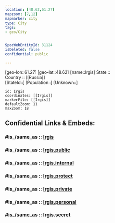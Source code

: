 ```yaml
---
location: [48.62,61.27] 
mapzoom: [7,12] 
mapmarker: city 
type: City
tags:
- geo/City


SpocWebEntityId: 31124
isDeleted: false
confidential: public

---
```

[geo-lon::61.27] 
[geo-lat::48.62] 
[name::Irgis] 
State ::  
Country :: [[Russia]]  
[StateId::] 
[Population::] 
[Unknown::] 


```leaflet
id: Irgis
coordinates: [[Irgis]] 
markerFile: [[Irgis]] 
defaultZoom: 11 
maxZoom: 18
```


## Confidential Links & Embeds: 

### #is_/same_as :: [Irgis](/_Standards/Earth/Continent/Asia/Asia~Central/Kazakhstan/Counties/Aqtöbe/City/Irgis.md) 

### #is_/same_as :: [Irgis.public](/_public/Earth/Continent/Asia/Asia~Central/Kazakhstan/Counties/Aqtöbe/City/Irgis.public.md) 

### #is_/same_as :: [Irgis.internal](/_internal/Earth/Continent/Asia/Asia~Central/Kazakhstan/Counties/Aqtöbe/City/Irgis.internal.md) 

### #is_/same_as :: [Irgis.protect](/_protect/Earth/Continent/Asia/Asia~Central/Kazakhstan/Counties/Aqtöbe/City/Irgis.protect.md) 

### #is_/same_as :: [Irgis.private](/_private/Earth/Continent/Asia/Asia~Central/Kazakhstan/Counties/Aqtöbe/City/Irgis.private.md) 

### #is_/same_as :: [Irgis.personal](/_personal/Earth/Continent/Asia/Asia~Central/Kazakhstan/Counties/Aqtöbe/City/Irgis.personal.md) 

### #is_/same_as :: [Irgis.secret](/_secret/Earth/Continent/Asia/Asia~Central/Kazakhstan/Counties/Aqtöbe/City/Irgis.secret.md)

